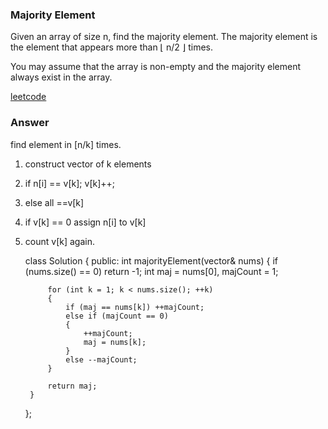 ### Majority Element
Given an array of size n, find the majority element. The majority element is the element that appears more than ⌊ n/2 ⌋ times.

You may assume that the array is non-empty and the majority element always exist in the array.

[leetcode](https://leetcode.com/problems/majority-element/description/)

### Answer 
find element in [n/k] times. 
1) construct vector of k elements
2) if n[i] == v[k]; v[k]++;
3) else all ==v[k]
4) if v[k] == 0 assign n[i] to v[k]
5) count v[k] again. 

	class Solution {
	public:
	    int majorityElement(vector<int>& nums) {
	        if (nums.size() == 0) return -1;
	        int maj = nums[0], majCount = 1;
	        
	        for (int k = 1; k < nums.size(); ++k)
	        {
	            if (maj == nums[k]) ++majCount;
	            else if (majCount == 0)
	            {
	                ++majCount;
	                maj = nums[k];
	            }
	            else --majCount;
	        }
	        
	        return maj;
	    }
	};